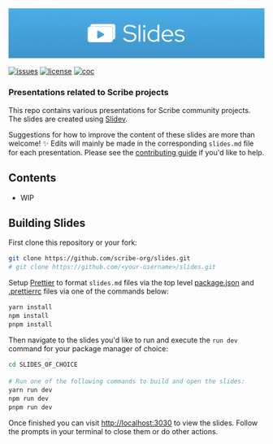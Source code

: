 <div align="center">
  <a href="https://github.com/scribe-org/slides"><img src="https://raw.githubusercontent.com/scribe-org/slides/main/.github/resources/SlidesLogoGitHubBanner.png" width=1024 alt="Slides logo"></a>
</div>

[![issues](https://img.shields.io/github/issues/scribe-org/slides?label=%20&logo=github)](https://github.com/scribe-org/slides/issues)
[![license](https://img.shields.io/github/license/scribe-org/slides.svg?label=%20)](LICENSE.txt)
[![coc](https://img.shields.io/badge/Contributor%20Covenant-ff69b4.svg)](.github/CODE_OF_CONDUCT.md)

### Presentations related to Scribe projects

This repo contains various presentations for Scribe community projects. The slides are created using [Slidev](https://github.com/slidevjs/slidev).

Suggestions for how to improve the content of these slides are more than welcome! ✨ Edits will mainly be made in the corresponding `slides.md` file for each presentation. Please see the [contributing guide](CONTRIBUTING.md) if you'd like to help.

## **Contents**

- WIP

## Building Slides

First clone this repository or your fork:

```bash
git clone https://github.com/scribe-org/slides.git
# git clone https://github.com/<your-username>/slides.git
```

Setup [Prettier](https://prettier.io/) to format `slides.md` files via the top level [package.json](package.json) and [.prettierrc](.prettierrc) files via one of the commands below:

```bash
yarn install
npm install
pnpm install
```

Then navigate to the slides you'd like to run and execute the `run dev` command for your package manager of choice:

```bash
cd SLIDES_OF_CHOICE

# Run one of the following commands to build and open the slides:
yarn run dev
npm run dev
pnpm run dev
```

Once finished you can visit <http://localhost:3030> to view the slides. Follow the prompts in your terminal to close them or do other actions.
